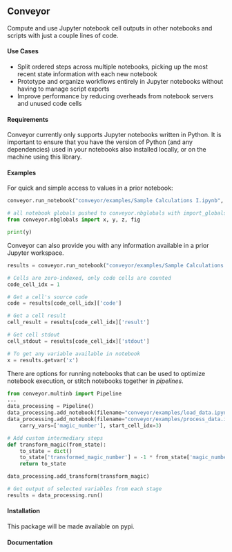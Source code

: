 ## Conveyor

Compute and use Jupyter notebook cell outputs in other notebooks and scripts with just a couple lines of code.

#### Use Cases

 - Split ordered steps across multiple notebooks, picking up the most recent state information with each new notebook
 - Prototype and organize workflows entirely in Jupyter notebooks without having to manage script exports
 - Improve performance by reducing overheads from notebook servers and unused code cells

#### Requirements

Conveyor currently only supports Jupyter notebooks written in Python. It is important to ensure that you have the version of Python (and any dependencies) used in your notebooks also installed locally, or on the machine using this library.

#### Examples

For quick and simple access to values in a prior notebook:

```python
conveyor.run_notebook("conveyor/examples/Sample Calculations I.ipynb", import_globals=True)

# all notebook globals pushed to conveyor.nbglobals with import_globals flag
from conveyor.nbglobals import x, y, z, fig

print(y)
```

Conveyor can also provide you with any information available in a prior Jupyter workspace. 

```python
results = conveyor.run_notebook("conveyor/examples/Sample Calculations I.ipynb")

# Cells are zero-indexed, only code cells are counted
code_cell_idx = 1

# Get a cell's source code
code = results[code_cell_idx]['code']

# Get a cell result
cell_result = results[code_cell_idx]['result']

# Get cell stdout
cell_stdout = results[code_cell_idx]['stdout']

# To get any variable available in notebook
x = results.getvar('x')
```

There are options for running notebooks that can be used to optimize notebook execution, or stitch notebooks together in *pipelines*.

```python
from conveyor.multinb import Pipeline
...
data_processing = Pipeline()
data_processing.add_notebook(filename="conveyor/examples/load_data.ipynb", carry_vars=['df'])
data_processing.add_notebook(filename="conveyor/examples/process_data.ipynb", 
    carry_vars=['magic_number'], start_cell_idx=3)

# Add custom intermediary steps
def transform_magic(from_state):
    to_state = dict()
    to_state['transformed_magic_number'] = -1 * from_state['magic_number']
    return to_state

data_processing.add_transform(transform_magic)

# Get output of selected variables from each stage
results = data_processing.run()
```

#### Installation

This package will be made available on pypi.

#### Documentation




